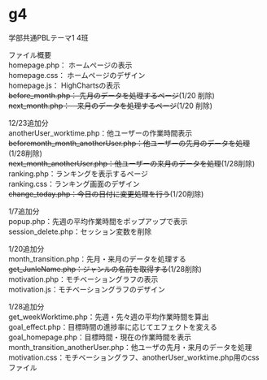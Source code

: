 # g4
学部共通PBLテーマ1 4班

ファイル概要<br>
homepage.php： ホームページの表示<br>
homepage.css： ホームページのデザイン<br>
homepage.js： HighChartsの表示<br>
<s>before_month.php： 先月のデータを処理するページ</s>(1/20 削除)<br>
<s>next_month.php：　来月のデータを処理するページ</s>(1/20 削除)<br>

12/23追加分<br>
anotherUser_worktime.php：他ユーザーの作業時間表示<br>
<s>beforemonth_month_anotherUser.php：他ユーザーの先月のデータを処理</s>(1/28削除)<br>
<s>next_month_anotherUser.php：他ユーザーの来月のデータを処理</s>(1/28削除)<br>
ranking.php：ランキングを表示するページ<br>
ranking.css：ランキング画面のデザイン<br>
<s>change_today.php：今日の日付に変更処理を行う</s>(1/20削除)<br>

1/7追加分<br>
popup.php：先週の平均作業時間をポップアップで表示<br>
session_delete.php：セッション変数を削除<br>

1/20追加分<br>
month_transition.php：先月・来月のデータを処理する<br>
<s>get_JunleName.php：ジャンルの名前を取得する</s>(1/28削除)<br>
motivation.php：モチベーショングラフの表示<br>
motivation.js：モチベーショングラフのデザイン<br>

1/28追加分<br>
get_weekWorktime.php：先週・先々週の平均作業時間を算出<br>
goal_effect.php：目標時間の進捗率に応じてエフェクトを変える<br>
goal_homepage.php：目標時間・現在の作業時間を表示<br>
month_transition_anotherUser.php：他ユーザの先月・来月のデータを処理<br>
motivation.css：モチベーショングラフ、anotherUser_worktime.php用のcssファイル<br>
